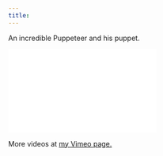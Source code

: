 ```yaml
---
title:
---
```


An incredible Puppeteer and his puppet.

<iframe src="//player.vimeo.com/video/163336282?title=0&amp;byline=0&amp;portrait=0" frameborder="0" width="300" height="170" webkitallowfullscreen mozallowfullscreen allowfullscreen></iframe>

More videos at [my Vimeo page.](http://vimeo.com/fabriziotappero)  
